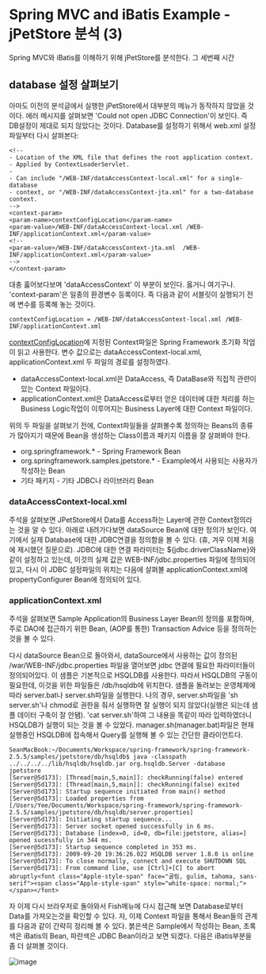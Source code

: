 # Spring MVC and iBatis Example - jPetStore 분석 (3)

Spring MVC와 iBatis를 이해하기 위해 jPetStore를 분석한다. 그 세번째 시간

## database 설정 살펴보기

아마도 이전의 분석글에서 실행한 jPetStore에서 대부분의 메뉴가 동작하지 않았을 것이다. 에러 메시지를 살펴보면 'Could not open JDBC Connection'이 보인다. 즉 DB설정이 제대로 되지 않았다는 것이다. Database를 설정하기 위해서 web.xml 설정파일부터 다시 살펴본다:

    <!--
    - Location of the XML file that defines the root application context.
    - Applied by ContextLoaderServlet.
    -
    - Can include "/WEB-INF/dataAccessContext-local.xml" for a single-database
    - context, or "/WEB-INF/dataAccessContext-jta.xml" for a two-database context.
    -->
    <context-param>
    <param-name>contextConfigLocation</param-name>
    <param-value>/WEB-INF/dataAccessContext-local.xml /WEB-INF/applicationContext.xml</param-value>
    <!--
    <param-value>/WEB-INF/dataAccessContext-jta.xml  /WEB-INF/applicationContext.xml</param-value>
    -->
    </context-param>

대충 훓어보다보며 'dataAccessContext' 이 부분이 보인다. 옳거니 여기구나. 'context-param'은 일종의 환경변수 등록이다. 즉 다음과 같이 서블릿이 실행되기 전에 변수를 등록해 놓는 것이다.

    contextConfigLocation = /WEB-INF/dataAccessContext-local.xml /WEB-INF/applicationContext.xml

[contextConfigLocation](http://static.springsource.org/spring/docs/2.5.x/api/org/springframework/web/context/ContextLoader.html)에 지정된 Context파일은 Spring Framework 초기화 작업이 읽고 사용한다. 변수 값으로는 dataAccessContext-local.xml, applicationContext.xml 두 파일의 경로를 설정하였다.

 * dataAccessContext-local.xml은 DataAccess, 즉 DataBase와 직접적 관련이 있는 Context 파일이다.
 * applicationContext.xml은 DataAccess로부터 얻은 데이터에 대한 처리를 하는 Business Logic작업이 이루어지는 Business Layer에 대한 Context 파일이다.

위의 두 파일을 살펴보기 전에, Context파일들을 살펴볼수록 정의하는 Beans의 종류가 많아지기 때문에 Bean을 생성하는 Class이름과 패키지 이름을 잘 살펴봐야 한다.

 * org.springframework.\* - Spring Framework Bean
 * org.springframework.samples.jpetstore.\* - Example에서 사용되는 사용자가 작성하는 Bean
 * 기타 패키지 - 기타 JDBC나 라이브러리 Bean

### dataAccessContext-local.xml

주석을 살펴보면 JPetStore에서 Data를 Access하는 Layer에 관한 Context정의라는 것을 알 수 있다. 아래로 내려가다보면 dataSource Bean에 대한 정의가 보인다. 여기에서 실제 Database에 대한 JDBC연결을 정의함을 볼 수 있다. (휴, 겨우 이제 처음에 제시했던 질문으로). JDBC에 대한 연결 파라미터는 ${jdbc.driverClassName}와 같이 설정하고 있는데, 이것의 실제 값은 WEB-INF/jdbc.properties 파일에 정의되어 있고, 다시 이 JDBC 설정파일의 위치는 다음에 살펴볼 applicationContext.xml에 propertyConfigurer Bean에 정의되어 있다.

### applicationContext.xml

주석을 살펴보면 Sample Application의 Business Layer Bean의 정의를 포함하며, 주로 DAO에 접근하기 위한 Bean, (AOP를 통한) Transaction Advice 등을 정의하는 것을 볼 수 있다.

다시 dataSource Bean으로 돌아와서, dataSource에서 사용하는 값이 정의된 /war/WEB-INF/jdbc.properties 파일을 열어보면 jdbc 연결에 필요한 파라미터들이 정의되어있다. 이 샘플은 기본적으로 HSQLDB를 사용한다. 따라서 HSQLDB의 구동이 필요한데, 이것을 위한 파일들은 /db/hsqldb에 위치한다. 샘플을 돌려보는 운영체제에 따라 server.bat나 server.sh파일을 실행한다. 나의 경우, server.sh파일을 'sh server.sh'나 chmod로 권한을 줘서 실행하면 잘 실행이 되지 않았다(실행은 되는데 샘플 데이터 구축이 잘 안됌). 'cat server.sh'하여 그 내용을 똑같이 따라 입력하였더니 HSQLDB가 실행이 되는 것을 볼 수 있었다. manager.sh(manager.bat)파일은 현재 실행중인 HSQLDB에 접속해서 Query를 실행해 볼 수 있는 간단한 클라이언트다.

    SeanMacBook:~/Documents/Workspace/spring-framework/spring-framework-2.5.5/samples/jpetstore/db/hsqldb$ java -classpath ../../../../lib/hsqldb/hsqldb.jar org.hsqldb.Server -database jpetstore
    [Server@5d173]: [Thread[main,5,main]]: checkRunning(false) entered
    [Server@5d173]: [Thread[main,5,main]]: checkRunning(false) exited
    [Server@5d173]: Startup sequence initiated from main() method
    [Server@5d173]: Loaded properties from [/Users/Yee/Documents/Workspace/spring-framework/spring-framework-2.5.5/samples/jpetstore/db/hsqldb/server.properties]
    [Server@5d173]: Initiating startup sequence...
    [Server@5d173]: Server socket opened successfully in 6 ms.
    [Server@5d173]: Database [index=0, id=0, db=file:jpetstore, alias=] opened sucessfully in 344 ms.
    [Server@5d173]: Startup sequence completed in 353 ms.
    [Server@5d173]: 2009-09-20 19:36:26.022 HSQLDB server 1.8.0 is online
    [Server@5d173]: To close normally, connect and execute SHUTDOWN SQL
    [Server@5d173]: From command line, use [Ctrl]+[C] to abort abruptly<font class="Apple-style-span" face="굴림, gulim, tahoma, sans-serif"><span class="Apple-style-span" style="white-space: normal;">
    </span></font>

자 이제 다시 브라우저로 돌아와서 Fish메뉴에 다시 접근해 보면 Database로부터 Data를 가져오는것을 확인할 수 있다. 자, 이제 Context 파일을 통해서 Bean들의 관계를 다음과 같이 간략히 정리해 볼 수 있다. 붉은색은 Sample에서 작성하는 Bean, 초록색은 iBatis의 Bean, 파란색은 JDBC Bean이라고 보면 되겠다. 다음은 iBatis부분을 좀 더 살펴볼 것이다.

![image](/articles/2009/1253444040/jpetstoreBeans.png)
